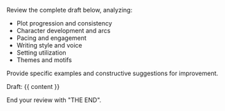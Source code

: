 Review the complete draft below, analyzing:
- Plot progression and consistency
- Character development and arcs
- Pacing and engagement
- Writing style and voice
- Setting utilization
- Themes and motifs

Provide specific examples and constructive suggestions for improvement.

Draft:
{{ content }}

End your review with "THE END".